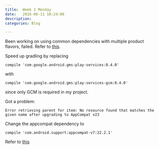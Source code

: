 ```yaml
---
title:  Week 1 Monday
date:   2016-06-11 10:24:00
description: 
categories: Blog

---
```


Been working on using common dependencies with multiple product flavors, failed. Refer to [this](http://stackoverflow.com/questions/28563632/common-code-for-different-android-flavors).

Speed up gradling by replacing 
```
compile 'com.google.android.gms:play-services:8.4.0'
```
with
```
compile 'com.google.android.gms:play-services-gcm:8.4.0'
```
since only GCM is required in my project.

Got a problem:
```
Error retrieving parent for item: No resource found that matches the given name after upgrading to AppCompat v23
```
Change the appcompat dependency to
```
compile 'com.android.support:appcompat-v7:22.2.1'
```
Refer to [this](http://stackoverflow.com/questions/32075498/error-retrieving-parent-for-item-no-resource-found-that-matches-the-given-name)